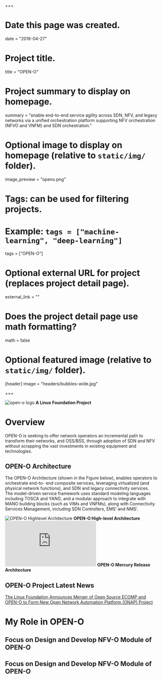 +++

# Date this page was created.
date = "2016-04-27"

# Project title.
title = "OPEN-O"

# Project summary to display on homepage.
summary = "enable end-to-end service agility across SDN, NFV, and legacy networks via a unified orchestration platform supporting NFV orchestration (NFVO and VNFM) and SDN orchestration."

# Optional image to display on homepage (relative to `static/img/` folder).
image_preview = "openo.png"

# Tags: can be used for filtering projects.
# Example: `tags = ["machine-learning", "deep-learning"]`
tags = ["OPEN-O"]

# Optional external URL for project (replaces project detail page).
external_link = ""

# Does the project detail page use math formatting?
math = false

# Optional featured image (relative to `static/img/` folder).
[header]
image = "headers/bubbles-wide.jpg"


+++


![open-o logo](https://cl.ly/0Y0z2h3D1216/logo_openo.png) 
**A Linux Foundation Project**

# Overview

OPEN-O is seeking to offer network operators an incremental path to transform their networks, and OSS/BSS, through adoption of SDN and NFV without scrapping the vast investments in existing equipment and technologies.


## OPEN-O Architecture

The OPEN-O Architecture (shown in the Figure below), enables operators to orchestrate end-to- end composite services, leveraging virtualized (and physical network functions), and SDN and legacy connectivity services. The model-driven service framework uses standard modeling languages including TOSCA and YANG, and a modular approach to integrate with MANO building blocks (such as VIMs and VNFMs), along with Connectivity Services Management, including SDN Controllers, EMS’ and NMS’.

![OPEN-O Highlevel Architecture](https://cl.ly/2z3p353z3w12/open_o_diagram.png)
**OPEN-O High-level Architecture**
![OPEN-O Mercury Release Architecture](https://cl.ly/451m1U20182U/OPEN-O%20MercuryArchitecture.pdf)
**OPEN-O Mercury Release Architecture**

## OPEN-O Project Latest News

[The Linux Foundation Announces Merger of Open Source ECOMP and OPEN-O to Form New Open Network Automation Platform (ONAP) Project](https://www.linuxfoundation.org/announcements/linux-foundation-announces-merger-of-open-source-ecomp-and-open-o%C2%A0to-form-new-open)


# My Role in OPEN-O

## Focus on Design and Develop NFV-O Module of OPEN-O

## Focus on Design and Develop NFV-O Module of OPEN-O
